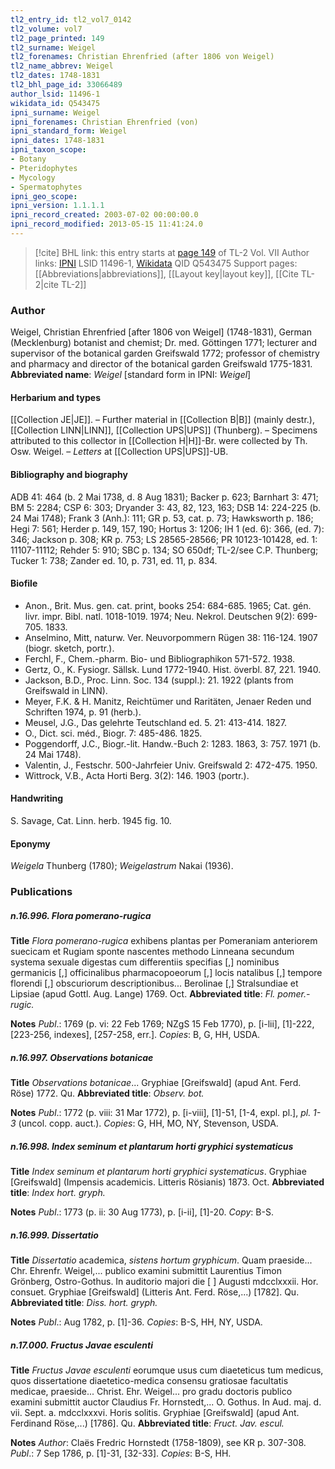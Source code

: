 ```yaml
---
tl2_entry_id: tl2_vol7_0142
tl2_volume: vol7
tl2_page_printed: 149
tl2_surname: Weigel
tl2_forenames: Christian Ehrenfried (after 1806 von Weigel)
tl2_name_abbrev: Weigel
tl2_dates: 1748-1831
tl2_bhl_page_id: 33066489
author_lsid: 11496-1
wikidata_id: Q543475
ipni_surname: Weigel
ipni_forenames: Christian Ehrenfried (von)
ipni_standard_form: Weigel
ipni_dates: 1748-1831
ipni_taxon_scope: 
- Botany
- Pteridophytes
- Mycology
- Spermatophytes
ipni_geo_scope: 
ipni_version: 1.1.1.1
ipni_record_created: 2003-07-02 00:00:00.0
ipni_record_modified: 2013-05-15 11:41:24.0
---
```


> [!cite] BHL link: this entry starts at [page 149](https://www.biodiversitylibrary.org/page/33066489) of TL-2 Vol. VII
> Author links: [IPNI](https://www.ipni.org/a/11496-1) LSID 11496-1, [Wikidata](https://www.wikidata.org/wiki/Q543475) QID Q543475
> Support pages: [[Abbreviations|abbreviations]], [[Layout key|layout key]], [[Cite TL-2|cite TL-2]]

### Author

Weigel, Christian Ehrenfried \[after 1806 von Weigel\] (1748-1831), German (Mecklenburg) botanist and chemist; Dr. med. Göttingen 1771; lecturer and supervisor of the botanical garden Greifswald 1772; professor of chemistry and pharmacy and director of the botanical garden Greifswald 1775-1831. 
**Abbreviated name**: *Weigel* \[standard form in IPNI: *Weigel*\]

#### Herbarium and types

[[Collection JE|JE]]. – Further material in [[Collection B|B]] (mainly destr.), [[Collection LINN|LINN]], [[Collection UPS|UPS]] (Thunberg). – Specimens attributed to this collector in [[Collection H|H]]-Br. were collected by Th. Osw. Weigel. – *Letters* at [[Collection UPS|UPS]]-UB.

#### Bibliography and biography

ADB 41: 464 (b. 2 Mai 1738, d. 8 Aug 1831); Backer p. 623; Barnhart 3: 471; BM 5: 2284; CSP 6: 303; Dryander 3: 43, 82, 123, 163; DSB 14: 224-225 (b. 24 Mai 1748); Frank 3 (Anh.): 111; GR p. 53, cat. p. 73; Hawksworth p. 186; Hegi 7: 561; Herder p. 149, 157, 190; Hortus 3: 1206; IH 1 (ed. 6): 366, (ed. 7): 346; Jackson p. 308; KR p. 753; LS 28565-28566; PR 10123-101428, ed. 1: 11107-11112; Rehder 5: 910; SBC p. 134; SO 650df; TL-2/see C.P. Thunberg; Tucker 1: 738; Zander ed. 10, p. 731, ed. 11, p. 834.

#### Biofile

- Anon., Brit. Mus. gen. cat. print, books 254: 684-685. 1965; Cat. gén. livr. impr. Bibl. natl. 1018-1019. 1974; Neu. Nekrol. Deutschen 9(2): 699-705. 1833.
- Anselmino, Mitt, naturw. Ver. Neuvorpommern Rügen 38: 116-124. 1907 (biogr. sketch, portr.).
- Ferchl, F., Chem.-pharm. Bio- und Bibliographikon 571-572. 1938.
- Gertz, O., K. Fysiogr. Sällsk. Lund 1772-1940. Hist. överbl. 87, 221. 1940.
- Jackson, B.D., Proc. Linn. Soc. 134 (suppl.): 21. 1922 (plants from Greifswald in LINN).
- Meyer, F.K. & H. Manitz, Reichtümer und Raritäten, Jenaer Reden und Schriften 1974, p. 91 (herb.).
- Meusel, J.G., Das gelehrte Teutschland ed. 5. 21: 413-414. 1827.
- O., Dict. sci. méd., Biogr. 7: 485-486. 1825.
- Poggendorff, J.C., Biogr.-lit. Handw.-Buch 2: 1283. 1863, 3: 757. 1971 (b. 24 Mai 1748).
- Valentin, J., Festschr. 500-Jahrfeier Univ. Greifswald 2: 472-475. 1950.
- Wittrock, V.B., Acta Horti Berg. 3(2): 146. 1903 (portr.).

#### Handwriting

S. Savage, Cat. Linn. herb. 1945 fig. 10.

#### Eponymy

*Weigela* Thunberg (1780); *Weigelastrum* Nakai (1936).

### Publications

##### n.16.996. Flora pomerano-rugica

**Title**
*Flora pomerano-rugica* exhibens plantas per Pomeraniam anteriorem suecicam et Rugiam sponte nascentes methodo Linneana secundum systema sexuale digestas cum differentiis specifias \[,\] nominibus germanicis \[,\] officinalibus pharmacopoeorum \[,\] locis natalibus \[,\] tempore florendi \[,\] obscuriorum descriptionibus... Berolinae \[,\] Stralsundiae et Lipsiae (apud Gottl. Aug. Lange) 1769. Oct.
**Abbreviated title**: *Fl. pomer.-rugic.*

**Notes**
*Publ*.: 1769 (p. vi: 22 Feb 1769; NZgS 15 Feb 1770), p. \[i-lii\], \[1\]-222, \[223-256, indexes\], \[257-258, err.\]. *Copies*: B, G, HH, USDA.

##### n.16.997. Observations botanicae

**Title**
*Observations botanicae*... Gryphiae \[Greifswald\] (apud Ant. Ferd. Röse) 1772. Qu.
**Abbreviated title**: *Observ. bot.*

**Notes**
*Publ*.: 1772 (p. viii: 31 Mar 1772), p. \[i-viii\], \[1\]-51, \[1-4, expl. pl.\], *pl. 1-3* (uncol. copp. auct.). *Copies*: G, HH, MO, NY, Stevenson, USDA.

##### n.16.998. Index seminum et plantarum horti gryphici systematicus

**Title**
*Index seminum et plantarum horti gryphici systematicus*. Gryphiae \[Greifswald\] (Impensis academicis. Litteris Rösianis) 1873. Oct.
**Abbreviated title**: *Index hort. gryph.*

**Notes**
*Publ*.: 1773 (p. ii: 30 Aug 1773), p. \[i-ii\], \[1\]-20. *Copy*: B-S.

##### n.16.999. Dissertatio

**Title**
*Dissertatio* academica, *sistens hortum gryphicum*. Quam praeside... Chr. Ehrenfr. Weigel,... publico examini submittit Laurentius Timon Grönberg, Ostro-Gothus. In auditorio majori die \[ \] Augusti mdcclxxxii. Hor. consuet. Gryphiae \[Greifswald\] (Litteris Ant. Ferd. Röse,...) \[1782\]. Qu.
**Abbreviated title**: *Diss. hort. gryph.*

**Notes**
*Publ*.: Aug 1782, p. \[1\]-36. *Copies*: B-S, HH, NY, USDA.

##### n.17.000. Fructus Javae esculenti

**Title**
*Fructus Javae esculenti* eorumque usus cum diaeteticus tum medicus, quos dissertatione diaetetico-medica consensu gratiosae facultatis medicae, praeside... Christ. Ehr. Weigel... pro gradu doctoris publico examini submittit auctor Claudius Fr. Hornstedt,... O. Gothus. In Aud. maj. d. vii. Sept. a. mdcclxxxvi. Horis solitis. Gryphiae \[Greifswald\] (apud Ant. Ferdinand Röse,...) \[1786\]. Qu.
**Abbreviated title**: *Fruct. Jav. escul.*

**Notes**
*Author*: Claës Fredric Hornstedt (1758-1809), see KR p. 307-308.
*Publ*.: 7 Sep 1786, p. \[1\]-31, \[32-33\]. *Copies*: B-S, HH.

